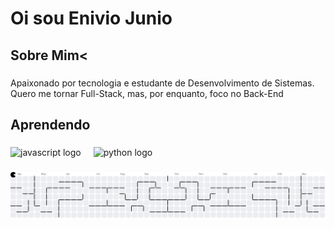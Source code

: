 <h1 align="left">Oi sou Enivio Junio</h1>

###

<p align="left"></p>

###

<h2 align="left">Sobre Mim<</h2>

###

<p align="left">Apaixonado por tecnologia e estudante de Desenvolvimento de Sistemas. Quero me tornar Full-Stack, mas, por enquanto, foco no Back-End</p>

###

<h2 align="left">Aprendendo</h2>

###

<div align="left">
  <img src="https://cdn.jsdelivr.net/gh/devicons/devicon/icons/javascript/javascript-original.svg" height="40" alt="javascript logo"  />
  <img width="12" />
  <img src="https://cdn.jsdelivr.net/gh/devicons/devicon/icons/python/python-original.svg" height="40" alt="python logo"  />
</div>

###

<picture>
  <source media="(prefers-color-scheme: dark)" srcset="https://raw.githubusercontent.com/EnivioJr/EnivioJr/output/pacman-contribution-graph-dark.svg">
  <source media="(prefers-color-scheme: light)" srcset="https://raw.githubusercontent.com/EnivioJr/EnivioJr/output/pacman-contribution-graph.svg">
  <img alt="pacman contribution graph" src="https://raw.githubusercontent.com/EnivioJr/EnivioJr/output/pacman-contribution-graph.svg">
</picture>



